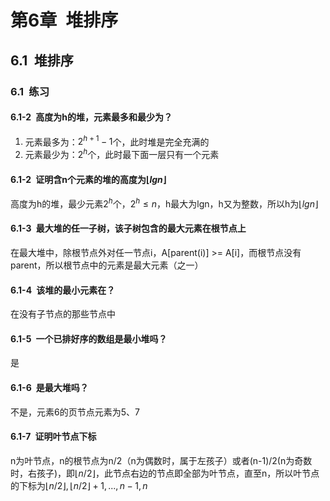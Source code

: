 
# 第6章&ensp;堆排序

## 6.1&ensp;堆排序

### 6.1&ensp;练习

#### 6.1-2&ensp;高度为h的堆，元素最多和最少为？

1. 元素最多为：$2^{h+1}-1$个，此时堆是完全充满的
1. 元素最少为：$2^{h}$个，此时最下面一层只有一个元素

#### 6.1-2&ensp;证明含n个元素的堆的高度为$\lfloor lgn \rfloor$

高度为h的堆，最少元素$2^h$个，$2^h \leqslant n$，h最大为lgn，h又为整数，所以h为$\lfloor lgn \rfloor$

#### 6.1-3&ensp;**最大堆**的任一子树，该子树包含的最大元素在根节点上

在最大堆中，除根节点外对任一节点i，A[parent(i)] >= A[i]，而根节点没有parent，所以根节点中的元素是最大元素（之一）

#### 6.1-4&ensp;该堆的最小元素在？

在没有子节点的那些节点中

#### 6.1-5&ensp;一个已排好序的数组是最小堆吗？

是

#### 6.1-6&ensp;是最大堆吗？

不是，元素6的页节点元素为5、7

#### 6.1-7&ensp;证明叶节点下标

n为叶节点，n的根节点为n/2（n为偶数时，属于左孩子）或者(n-1)/2(n为奇数时，右孩子)，即$\lfloor n/2 \rfloor$，此节点右边的节点即全部为叶节点，直至n，所以叶节点的下标为$\lfloor n/2 \rfloor,\lfloor n/2 \rfloor+1,...,n-1,n$


